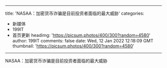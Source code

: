 
---
title: 'NASAA：加密货币诈骗是目前投资者面临的最大威胁'
categories: 
 - 新媒体
 - 199IT
 - 首页更新
headimg: 'https://picsum.photos/400/300?random=4580'
author: 199IT
comments: false
date: Wed, 12 Jan 2022 12:18:09 GMT
thumbnail: 'https://picsum.photos/400/300?random=4580'
---

<div>   
NASAA：加密货币诈骗是目前投资者面临的最大威胁  
</div>
            